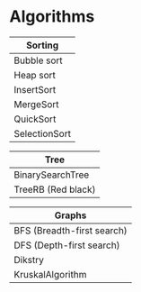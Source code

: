 # Algorithms

| Sorting |
| ------ |
|Bubble sort|
|Heap sort|
|InsertSort|
|MergeSort|
|QuickSort|
|SelectionSort|

| Tree |
| ---- |
|BinarySearchTree|
|TreeRB (Red black)|

| Graphs |
| ------ |
|BFS (Breadth-first search)|
|DFS (Depth-first search)|
|Dikstry|
|KruskalAlgorithm|
